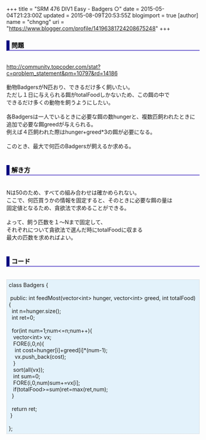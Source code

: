 +++
title = "SRM 476 DIV1 Easy - Badgers ○"
date = 2015-05-04T21:23:00Z
updated = 2015-08-09T20:53:55Z
blogimport = true 
[author]
	name = "chngng"
	uri = "https://www.blogger.com/profile/14196381724208675248"
+++

<div dir="ltr" style="text-align: left;" trbidi="on"><h3 style="border-bottom: 2px solid slateblue; border-left: 8px solid navy; color: black; padding: 0px 0px 1px 5px;">問題 </h3><br /><a href="http://community.topcoder.com/stat?c=problem_statement&amp;pm=10797&amp;rd=14186" target="_blank">http://community.topcoder.com/stat?c=problem_statement&amp;pm=10797&amp;rd=14186</a><br /><br />動物BadgersがN匹おり、できるだけ多く飼いたい。<br />ただし１日に与えられる餌がtotalFoodしかないため、この餌の中で<br />できるだけ多くの動物を飼うようにしたい。<br /><br />各Badgersは一人でいるときに必要な餌の数hungerと、複数匹飼われたときに<br />追加で必要な餌greedが与えられる。<br />例えば４匹飼われた際はhunger+greed*3の餌が必要になる。<br /><br />このとき、最大で何匹のBadgersが飼えるか求める。<br /><br /><h3 style="border-bottom: 2px solid slateblue; border-left: 8px solid navy; color: black; padding: 0px 0px 1px 5px;">解き方 </h3><br />Nは50のため、すべての組み合わせは確かめられない。<br />ここで、何匹買うかの情報を固定すると、そのときに必要な餌の量は<br />固定値となるため、貪欲法で求めることができる。<br /><br />よって、飼う匹数を１〜Nまで固定して、<br />それぞれについて貪欲法で選んだ時にtotalFoodに収まる<br />最大の匹数を求めればよい。<br /><br /><h3 style="border-bottom: 2px solid slateblue; border-left: 8px solid navy; color: black; padding: 0px 0px 1px 5px;">コード </h3><br /><div style="background-color: #e3f2fb; border: 1px dotted #CCCCCC; padding: 5px;">class Badgers {<br /><br /><span class="Apple-tab-span" style="white-space: pre;"> </span>public: int feedMost(vector&lt;int&gt; hunger, vector&lt;int&gt; greed, int totalFood) {<br /><span class="Apple-tab-span" style="white-space: pre;">  </span>int n=hunger.size();<br /><span class="Apple-tab-span" style="white-space: pre;">  </span>int ret=0;<br /><br /><span class="Apple-tab-span" style="white-space: pre;">  </span>for(int num=1;num&lt;=n;num++){<br /><span class="Apple-tab-span" style="white-space: pre;">   </span>vector&lt;int&gt; vx;<br /><span class="Apple-tab-span" style="white-space: pre;">   </span>FORE(i,0,n){<br /><span class="Apple-tab-span" style="white-space: pre;">    </span>int cost=hunger[i]+greed[i]*(num-1);<br /><span class="Apple-tab-span" style="white-space: pre;">    </span>vx.push_back(cost);<br /><span class="Apple-tab-span" style="white-space: pre;">   </span>}<br /><span class="Apple-tab-span" style="white-space: pre;">   </span>sort(all(vx));<br /><span class="Apple-tab-span" style="white-space: pre;">   </span>int sum=0;<br /><span class="Apple-tab-span" style="white-space: pre;">   </span>FORE(i,0,num)sum+=vx[i];<br /><span class="Apple-tab-span" style="white-space: pre;">   </span>if(totalFood&gt;=sum)ret=max(ret,num);<br /><span class="Apple-tab-span" style="white-space: pre;">  </span>}<br /><br /><span class="Apple-tab-span" style="white-space: pre;">  </span>return ret;<br /><span class="Apple-tab-span" style="white-space: pre;"> </span>}<br /><br />};</div></div>
